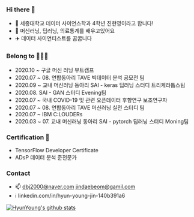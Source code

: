 ### Hi there 👋

- 🔭 세종대학교 데이터 사이언스학과 4학년 진현영이라고 합니다!
- 🌱 머신러닝, 딥러닝, 의료통계를 배우고있어요
- ✈️ 데이터 사이언티스트를 꿈꿉니다

### Belong to 👩🏼‍💻

- 2020.10 ~ 구글 머신 러닝 부트캠프
- 2020.07 ~ 08. 연합동아리 TAVE 빅데이터 분석 공모전 팀
- 2020.09 ~ 교내 머신러닝 동아리 SAI - keras 딥러닝 스터디 트리케라톱스팀
- 2020.08. SAI - GAN 스터디 Evening팀
- 2020.07 ~ 국내 COVID-19 및 관련 오픈데이터 후향연구 보조연구자
- 2020.07 ~ 08. 연합동아리 TAVE 머신러닝 실전 스터디 팀
- 2020.07 ~ IBM C:LOUDERs
- 2020.03 ~ 07. 교내 머신러닝 동아리 SAI - pytorch 딥러닝 스터디 Moning팀

### Certification 🏅
- TensorFlow Developer Certificate
- ADsP 데이터 분석 준전문가


### Contact
- 📫 <dbj2000@naver.com>  <jindaebeom@gamil.com> 
- ℹ️ linkedin.com/in/hyun-young-jin-140b391a6 


[![HyunYoung's github stats](https://github-readme-stats.vercel.app/api?username=dbj2000&show_icons=true)](https://github.com/anuraghazra/github-readme-stats)
